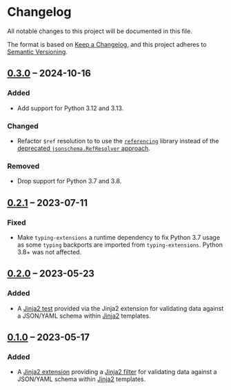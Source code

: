 # Changelog

All notable changes to this project will be documented in this file.

The format is based on [Keep a Changelog][keepachangelog], and this project adheres to [Semantic Versioning][semver].

## [0.3.0] – 2024-10-16

### Added

- Add support for Python 3.12 and 3.13.

### Changed

- Refactor `$ref` resolution to to use the [`referencing`](https://referencing.readthedocs.io/en/stable/) library instead of the [deprecated `jsonschema.RefResolver` approach](https://github.com/python-jsonschema/jsonschema/releases/tag/v4.18.0).

### Removed

- Drop support for Python 3.7 and 3.8.

## [0.2.1] – 2023-07-11

### Fixed

- Make `typing-extensions` a runtime dependency to fix Python 3.7 usage as some `typing` backports are imported from `typing-extensions`. Python 3.8+ was not affected.

## [0.2.0] – 2023-05-23

### Added

- A [Jinja2 test][jinja-test] provided via the Jinja2 extension for validating data against a JSON/YAML schema within [Jinja2][jinja] templates.

## [0.1.0] – 2023-05-17

### Added

- A [Jinja2 extension][jinja-extensions] providing a [Jinja2 filter][jinja-filter] for validating data against a JSON/YAML schema within [Jinja2][jinja] templates.

[jinja]: https://jinja.palletsprojects.com
[jinja-extensions]: https://jinja.palletsprojects.com/en/latest/extensions
[jinja-filter]: https://jinja.palletsprojects.com/en/latest/templates/#filters
[jinja-test]: https://jinja.palletsprojects.com/en/latest/templates/#tests
[keepachangelog]: https://keepachangelog.com/en/1.0.0
[semver]: https://semver.org/spec/v2.0.0.html

[0.3.0]: https://github.com/copier-org/jinja2-jsonschema/releases/tag/v0.3.0
[0.2.1]: https://github.com/copier-org/jinja2-jsonschema/releases/tag/v0.2.1
[0.2.0]: https://github.com/copier-org/jinja2-jsonschema/releases/tag/v0.2.0
[0.1.0]: https://github.com/copier-org/jinja2-jsonschema/releases/tag/v0.1.0
